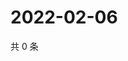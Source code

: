 # 2022-02-06

共 0 条

<!-- BEGIN WEIBO -->
<!-- 最后更新时间 Sun Feb 06 2022 06:15:41 GMT+0800 (China Standard Time) -->

<!-- END WEIBO -->
